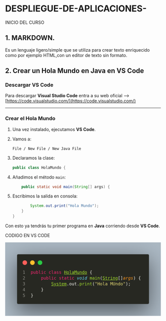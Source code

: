 # DESPLIEGUE-DE-APLICACIONES-
INICIO DEL CURSO

## 1. MARKDOWN.
   
Es un lenguaje ligero/simple que se utiliza para crear texto enriquecido como por ejemplo HTML,con un editor de texto sin formato.


## 2. Crear un Hola Mundo en Java en VS Code

### Descargar VS Code

Para descargar **Visual Studio Code** entra a su web oficial --> [https://code.visualstudio.com/](https://code.visualstudio.com/)

---

### Crear el Hola Mundo

1. Una vez instalado, ejecutamos **VS Code**.
2. Vamos a:

   ```
   File / New File / New Java File
   
3. Declaramos la clase:

   ```java
   public class HolaMundo {
   ```
4. Añadimos el método `main`:

   ```java
       public static void main(String[] args) {
   ```
5. Escribimos la salida en consola:

   ```java
           System.out.print("Hola Mundo");
       }
   }
   ```

Con esto ya tendrás tu primer programa en **Java** corriendo desde **VS Code**.



  CODIGO EN VS CODE
  
  ![Texto alternativo](imagen/vscode.png)

  


  
